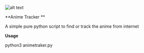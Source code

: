 ![alt text](https://i.ibb.co/DG0dg31/Screenshot-20210626-121450.png)

**Anime Tracker **

A simple pure python script to find or track the anime from internet

**Usage**

python3 animetraker.py 
